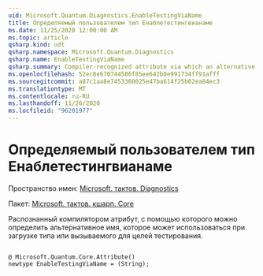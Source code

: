 ```yaml
---
uid: Microsoft.Quantum.Diagnostics.EnableTestingViaName
title: Определяемый пользователем тип Енаблетестингвианаме
ms.date: 11/25/2020 12:00:00 AM
ms.topic: article
qsharp.kind: udt
qsharp.namespace: Microsoft.Quantum.Diagnostics
qsharp.name: EnableTestingViaName
qsharp.summary: Compiler-recognized attribute via which an alternative name can be defined that may be used when loading a type or callable for testing purposes.
ms.openlocfilehash: 52ec8e670744586f85ee642b0e991734ff91afff
ms.sourcegitcommit: a87c1aa8e7453360025e47ba614f25b02ea84ec3
ms.translationtype: MT
ms.contentlocale: ru-RU
ms.lasthandoff: 11/26/2020
ms.locfileid: "96201977"
---
```

# <a name="enabletestingvianame-user-defined-type"></a>Определяемый пользователем тип Енаблетестингвианаме

Пространство имен: [Microsoft. тактов. Diagnostics](xref:Microsoft.Quantum.Diagnostics)

Пакет: [Microsoft. тактов. кшарп. Core](https://nuget.org/packages/Microsoft.Quantum.QSharp.Core)


Распознанный компилятором атрибут, с помощью которого можно определить альтернативное имя, которое может использоваться при загрузке типа или вызываемого для целей тестирования.

```qsharp

@ Microsoft.Quantum.Core.Attribute()
newtype EnableTestingViaName = (String);
```

